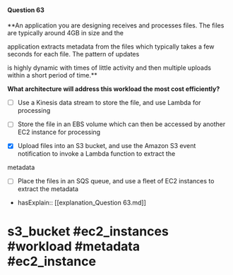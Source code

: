 #### Question  63

**An application you are designing receives and processes files. The files are typically around 4GB in size and the

application extracts metadata from the files which typically takes a few seconds for each file. The pattern of updates

is highly dynamic with times of little activity and then multiple uploads within a short period of time.**

**What architecture will address this workload the most cost efficiently?**

- [ ] Use a Kinesis data stream to store the file, and use Lambda for processing

- [ ] Store the file in an EBS volume which can then be accessed by another EC2 instance for processing

- [x] Upload files into an S3 bucket, and use the Amazon S3 event notification to invoke a Lambda function to extract the

metadata

- [ ] Place the files in an SQS queue, and use a fleet of EC2 instances to extract the metadata

- hasExplain:: [[explanation_Question  63.md]]

# s3_bucket #ec2_instances #workload #metadata #ec2_instance
